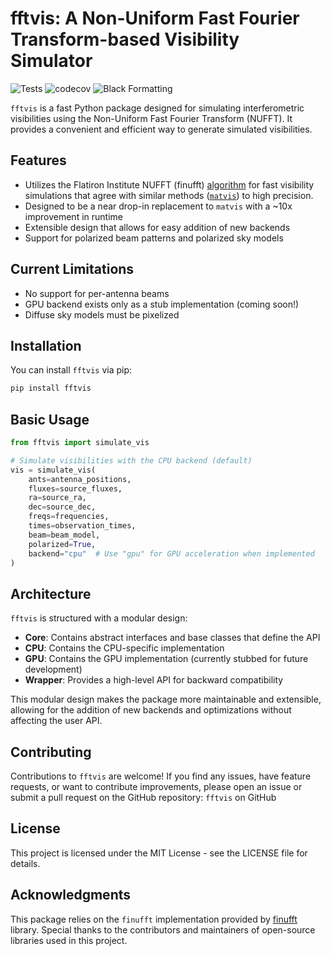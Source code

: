 # fftvis: A Non-Uniform Fast Fourier Transform-based Visibility Simulator

![Tests](https://github.com/tyler-a-cox/fftvis/actions/workflows/ci.yml/badge.svg)
![codecov](https://codecov.io/gh/tyler-a-cox/fftvis/branch/main/graph/badge.svg)
![Black Formatting](https://img.shields.io/badge/code%20style-black-000000.svg)

`fftvis` is a fast Python package designed for simulating interferometric visibilities using the Non-Uniform Fast Fourier Transform (NUFFT). It provides a convenient and efficient way to generate simulated visibilities.

## Features

- Utilizes the Flatiron Institute NUFFT (finufft) [algorithm](https://arxiv.org/abs/1808.06736) for fast visibility simulations that agree with similar methods ([`matvis`](https://github.com/HERA-team/matvis)) to high precision.
- Designed to be a near drop-in replacement to `matvis` with a ~10x improvement in runtime
- Extensible design that allows for easy addition of new backends
- Support for polarized beam patterns and polarized sky models

## Current Limitations
- No support for per-antenna beams 
- GPU backend exists only as a stub implementation (coming soon!)
- Diffuse sky models must be pixelized

## Installation

You can install `fftvis` via pip:

```bash
pip install fftvis
```

## Basic Usage

```python
from fftvis import simulate_vis

# Simulate visibilities with the CPU backend (default)
vis = simulate_vis(
    ants=antenna_positions,
    fluxes=source_fluxes,
    ra=source_ra,
    dec=source_dec,
    freqs=frequencies,
    times=observation_times,
    beam=beam_model,
    polarized=True,
    backend="cpu"  # Use "gpu" for GPU acceleration when implemented
)
```

## Architecture

`fftvis` is structured with a modular design:

- **Core**: Contains abstract interfaces and base classes that define the API
- **CPU**: Contains the CPU-specific implementation
- **GPU**: Contains the GPU implementation (currently stubbed for future development)
- **Wrapper**: Provides a high-level API for backward compatibility

This modular design makes the package more maintainable and extensible, allowing for the addition of new backends and optimizations without affecting the user API.

## Contributing
Contributions to `fftvis` are welcome! If you find any issues, have feature requests, or want to contribute improvements, please open an issue or submit a pull request on the GitHub repository: `fftvis` on GitHub

## License

This project is licensed under the MIT License - see the LICENSE file for details.

## Acknowledgments
This package relies on the `finufft` implementation provided by [finufft](https://github.com/flatironinstitute/finufft) library. Special thanks to the contributors and maintainers of open-source libraries used in this project.
